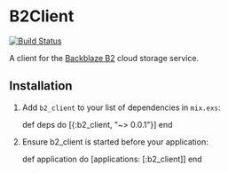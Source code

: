 # B2Client

[![Build Status](https://travis-ci.org/keichan34/b2_client.svg?branch=master)](https://travis-ci.org/keichan34/b2_client)

A client for the [Backblaze B2](https://www.backblaze.com/b2/cloud-storage.html) cloud storage service.

## Installation

1. Add `b2_client` to your list of dependencies in `mix.exs`:

	def deps do
	  [{:b2_client, "~> 0.0.1"}]
	end

2. Ensure b2_client is started before your application:

	def application do
	  [applications: [:b2_client]]
	end
